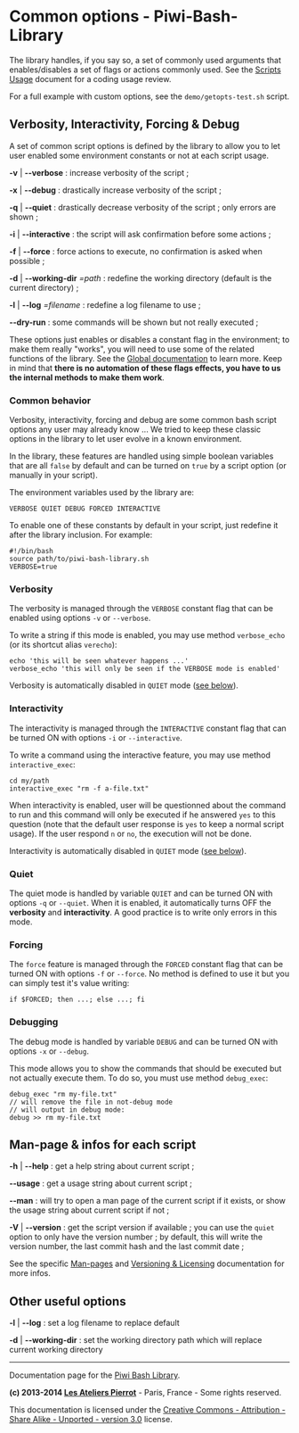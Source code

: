 Common options - Piwi-Bash-Library
==================================

The library handles, if you say so, a set of commonly used arguments that enables/disables
a set of flags or actions commonly used. See the [Scripts Usage](Scripts-Usage.md) document
for a coding usage review.

For a full example with custom options, see the `demo/getopts-test.sh` script.


## Verbosity, Interactivity, Forcing & Debug

A set of common script options is defined by the library to allow you to let user
enabled some environment constants or not at each script usage.

**-v** | **--verbose**
:   increase verbosity of the script ;

**-x** | **--debug**
:   drastically increase verbosity of the script ;

**-q** | **--quiet**
:   drastically decrease verbosity of the script ; only errors are shown ;

**-i** | **--interactive**
:   the script will ask confirmation before some actions ;

**-f** | **--force**
:   force actions to execute, no confirmation is asked when possible ;

**-d** | **--working-dir** *=path*
:   redefine the working directory (default is the current directory) ;

**-l** | **--log** *=filename*
:   redefine a log filename to use ;

**--dry-run**
:   some commands will be shown but not really executed ;

These options just enables or disables a constant flag in the environment; to make
them really "works", you will need to use some of the related functions of the library.
See the [Global documentation](Global-doc.md) to learn more. Keep in mind that **there
is no automation of these flags effects, you have to us the internal methods to make
them work**.

### Common behavior

Verbosity, interactivity, forcing and debug are some common bash script options any user may
already know ... We tried to keep these classic options in the library to let user evolve in
a known environment.

In the library, these features are handled using simple boolean variables that are all `false`
by default and can be turned on `true` by a script option (or manually in your script).

The environment variables used by the library are:

    VERBOSE QUIET DEBUG FORCED INTERACTIVE

To enable one of these constants by default in your script, just redefine it after the
library inclusion. For example:

    #!/bin/bash
    source path/to/piwi-bash-library.sh
    VERBOSE=true

### Verbosity

The verbosity is managed through the `VERBOSE` constant flag that can be enabled using
options `-v` or `--verbose`.

To write a string if this mode is enabled, you may use method `verbose_echo` (or its 
shortcut alias `verecho`):

    echo 'this will be seen whatever happens ...'
    verbose_echo 'this will only be seen if the VERBOSE mode is enabled'

Verbosity is automatically disabled in `QUIET` mode ([see below](#quiet)).

### Interactivity

The interactivity is managed through the `INTERACTIVE` constant flag that can be turned
ON with options `-i` or `--interactive`.

To write a command using the interactive feature, you may use method `interactive_exec`:

    cd my/path
    interactive_exec "rm -f a-file.txt"

When interactivity is enabled, user will be questionned about the command to run and this
command will only be executed if he answered `yes` to this question (note that the default
user response is `yes` to keep a normal script usage). If the user respond `n` or `no`, the
execution will not be done.

Interactivity is automatically disabled in `QUIET` mode ([see below](#quiet)).

### Quiet

The quiet mode is handled by variable `QUIET` and can be turned ON with options `-q` or
`--quiet`. When it is enabled, it automatically turns OFF the **verbosity** and **interactivity**.
A good practice is to write only errors in this mode.

### Forcing

The `force` feature is managed through the `FORCED` constant flag that can be turned ON with
options `-f` or `--force`. No method is defined to use it but you can simply test it's value
writing:

    if $FORCED; then ...; else ...; fi

### Debugging

The debug mode is handled by variable `DEBUG` and can be turned ON with options `-x` or
`--debug`.

This mode allows you to show the commands that should be executed but not actually execute
them. To do so, you must use method `debug_exec`:

    debug_exec "rm my-file.txt"
    // will remove the file in not-debug mode
    // will output in debug mode:
    debug >> rm my-file.txt



## Man-page & infos for each script

**-h** | **--help**
:   get a help string about current script ;

**--usage**
:   get a usage string about current script ;

**--man**
:   will try to open a man page of the current script if it exists, or show the usage string
    about current script if not ;

**-V** | **--version**
:   get the script version if available ; you can use the `quiet` option to only have
	the version number ; by default, this will write the version number, the last commit hash
	and the last commit date ;

See the specific [Man-pages](Man-pages.md) and [Versioning & Licensing](Versioning-Licensing.md) documentation for more infos.


## Other useful options

**-l** | **--log**
:   set a log filename to replace default

**-d** | **--working-dir**
:   set the working directory path which will replace current working directory


--------------

Documentation page for the [Piwi Bash Library](http://github.com/atelierspierrot/piwi-bash-library).

**(c) 2013-2014 [Les Ateliers Pierrot](http://www.ateliers-pierrot.fr/)** - Paris, France - Some rights reserved.

This documentation is licensed under the [Creative Commons - Attribution - Share Alike - Unported - version 3.0](http://creativecommons.org/licenses/by-sa/3.0/) license.
